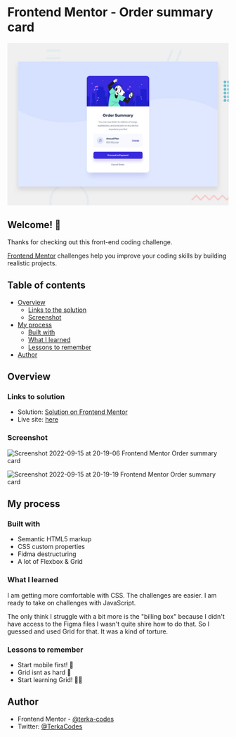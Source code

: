 # Frontend Mentor - Order summary card

![Design preview for the Order summary card coding challenge](./design/desktop-preview.jpg)

## Welcome! 👋

Thanks for checking out this front-end coding challenge.

[Frontend Mentor](https://www.frontendmentor.io) challenges help you improve your coding skills by building realistic projects.

## Table of contents

- [Overview](#overview)
  - [Links to the solution](#links-to-solution)
  - [Screenshot](#screenshot)
- [My process](#my-process)
  - [Built with](#built-with)
  - [What I learned](#what-i-learned)
  - [Lessons to remember](#lessons-to-remember)
- [Author](#author)

## Overview

### Links to solution

- Solution: [Solution on Frontend Mentor](https://www.frontendmentor.io/profile/terka-codes)
- Live site: [here](https://terka-codes.github.io/Order-Summary/)

### Screenshot

![Screenshot 2022-09-15 at 20-19-06 Frontend Mentor Order summary card](https://user-images.githubusercontent.com/107133029/190480262-55725510-ee8b-4183-956c-5e39ef585ca4.png)

![Screenshot 2022-09-15 at 20-19-19 Frontend Mentor Order summary card](https://user-images.githubusercontent.com/107133029/190480276-c4ce824a-647d-4399-b4ca-dd1a14e26076.png)

## My process

### Built with

- Semantic HTML5 markup
- CSS custom properties
- Fidma destructuring
- A lot of Flexbox & Grid

### What I learned

I am getting more comfortable with CSS. The challenges are easier. I am ready to take on challenges with JavaScript. 

The only think I struggle with a bit more is the "billing box" because I didn't have access to the Figma files I wasn't quite shire how to do that. So I guessed and used Grid for that. It was a kind of torture.

### Lessons to remember

- Start mobile first! 📱
- Grid isnt as hard 🐶
- Start learning Grid! 👩‍💻

## Author

- Frontend Mentor - [@terka-codes](https://www.frontendmentor.io/profile/terka-codes)
- Twitter: [@TerkaCodes](https://twitter.com/TerkaCodes)
